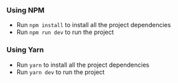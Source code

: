 ### Using NPM

- Run `npm install` to install all the project dependencies
- Run `npm run dev` to run the project 

### Using Yarn

- Run `yarn` to install all the project dependencies
- Run `yarn dev` to run the project
